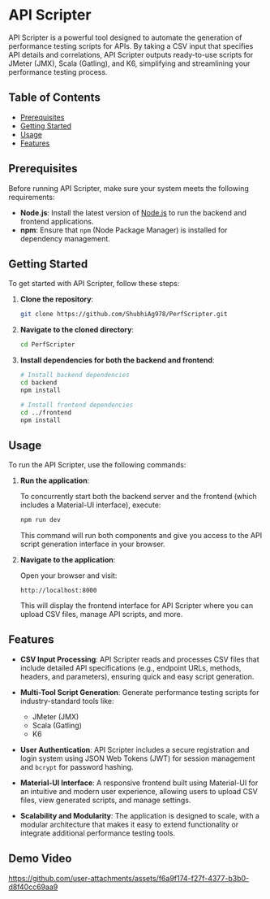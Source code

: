 # API Scripter

API Scripter is a powerful tool designed to automate the generation of performance testing scripts for APIs. By taking a CSV input that specifies API details and correlations, API Scripter outputs ready-to-use scripts for JMeter (JMX), Scala (Gatling), and K6, simplifying and streamlining your performance testing process.

## Table of Contents

- [Prerequisites](#prerequisites)
- [Getting Started](#getting-started)
- [Usage](#usage)
- [Features](#features)

## Prerequisites

Before running API Scripter, make sure your system meets the following requirements:

- **Node.js**: Install the latest version of [Node.js](https://nodejs.org) to run the backend and frontend applications.
- **npm**: Ensure that `npm` (Node Package Manager) is installed for dependency management.

## Getting Started

To get started with API Scripter, follow these steps:

1. **Clone the repository**:

   ```bash
   git clone https://github.com/ShubhiAg978/PerfScripter.git
   ```

2. **Navigate to the cloned directory**:

   ```bash
   cd PerfScripter
   ```

3. **Install dependencies for both the backend and frontend**:

   ```bash
   # Install backend dependencies
   cd backend
   npm install

   # Install frontend dependencies
   cd ../frontend
   npm install
   ```

## Usage

To run the API Scripter, use the following commands:

1. **Run the application**:

   To concurrently start both the backend server and the frontend (which includes a Material-UI interface), execute:

   ```bash
   npm run dev
   ```

   This command will run both components and give you access to the API script generation interface in your browser.

2. **Navigate to the application**:

   Open your browser and visit:

   ```
   http://localhost:8000
   ```

   This will display the frontend interface for API Scripter where you can upload CSV files, manage API scripts, and more.

## Features

- **CSV Input Processing**: API Scripter reads and processes CSV files that include detailed API specifications (e.g., endpoint URLs, methods, headers, and parameters), ensuring quick and easy script generation.
- **Multi-Tool Script Generation**: Generate performance testing scripts for industry-standard tools like:

  - JMeter (JMX)
  - Scala (Gatling)
  - K6

- **User Authentication**: API Scripter includes a secure registration and login system using JSON Web Tokens (JWT) for session management and `bcrypt` for password hashing.

- **Material-UI Interface**: A responsive frontend built using Material-UI for an intuitive and modern user experience, allowing users to upload CSV files, view generated scripts, and manage settings.

- **Scalability and Modularity**: The application is designed to scale, with a modular architecture that makes it easy to extend functionality or integrate additional performance testing tools.

## Demo Video

https://github.com/user-attachments/assets/f6a9f174-f27f-4377-b3b0-d8f40cc69aa9


